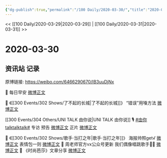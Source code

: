```yaml
---
{"dg-publish":true,"permalink":"/100 Daily/2020-03-30/","title":"2020-03-30","created":"2023-04-03T15:39:44.110+08:00","updated":"2023-04-03T15:40:35.809+08:00"}
---
```



<< [[100 Daily/2020-03-29\|2020-03-29]] | [[100 Daily/2020-03-31\|2020-03-31]] >>

# 2020-03-30

## 资讯站 记录

原博链接: https://weibo.com/6466290670/IB3uuDjNx

🌅 每日早安
[微博正文](https://m.weibo.cn/6466290670/4488094227063955)

🌌 《[[300 Events/302 Shows/了不起的长城\|了不起的长城]]》
“错误”用嗓方法 [微博正文](https://m.weibo.cn/6466290670/4488147041675452)

[[300 Events/304 Others/UNI TALK 由你说\|UNI TALK 由你说]]
🎙 [#由你talktalktalk#](https://s.weibo.com/weibo?q=%23%E7%94%B1%E4%BD%A0talktalktalk%23) 专访
预告 [微博正文](https://m.weibo.cn/6466290670/4488150053346298)
正片 [微博正文](https://m.weibo.cn/6466290670/4488239186498650)

🎼 《[[300 Events/302 Shows/歌手·当打之年\|歌手·当打之年]]》
海报帅照get√ [微博正文](https://m.weibo.cn/6466290670/4488156516536238)
表情包一则 [微博正文](https://m.weibo.cn/6466290670/4488157464796281)
🎉 周老师官方vx公众号更新
我们偶像唱跳歌手🐛🐛 [微博正文](https://m.weibo.cn/6466290670/4488159640950917)
🕺 《时尚芭莎》文章分享
[微博正文](https://m.weibo.cn/6466290670/4488311479796684)
